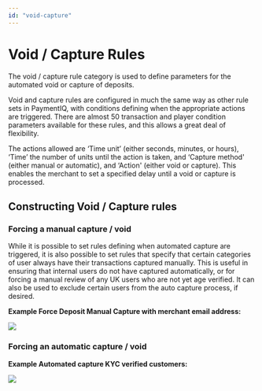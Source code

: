 ```yaml
---
id: "void-capture"
---
```


# Void / Capture Rules

The void / capture rule category is used to define parameters for the automated void or capture of deposits.

Void and capture rules are configured in much the same way as other rule sets in PaymentIQ, with conditions defining when the appropriate actions are triggered.  There are almost 50 transaction and player condition parameters available for these rules, and this allows a great deal of flexibility.

The actions allowed are ‘Time unit’ (either seconds, minutes, or hours), ‘Time’ the number of units until the action is taken, and ‘Capture method' (either manual or automatic), and ‘Action' (either void or capture).  This enables the merchant to set a specified delay until a void or capture is processed.

## Constructing Void / Capture rules
### Forcing a manual capture / void

While it is possible to set rules defining when automated capture are triggered, it is also possible to set rules that specify that certain categories of user always have their transactions captured manually. This is useful in ensuring that internal users do not have captured automatically, or for forcing a manual review of any UK users who are not yet age verified.  It can also be used to exclude certain users from the auto capture process, if desired.

**Example Force Deposit Manual Capture with merchant email address:**

![](/img/rulesettings/RulesVoidCapture/1.png)

### Forcing an automatic capture / void

**Example Automated capture KYC verified customers:**

![](/img/rulesettings/RulesVoidCapture/2.png)
